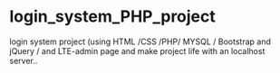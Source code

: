 # login_system_PHP_project
login system project (using HTML /CSS /PHP/ MYSQL / Bootstrap and jQuery / and LTE-admin page and make project life with an localhost server..
